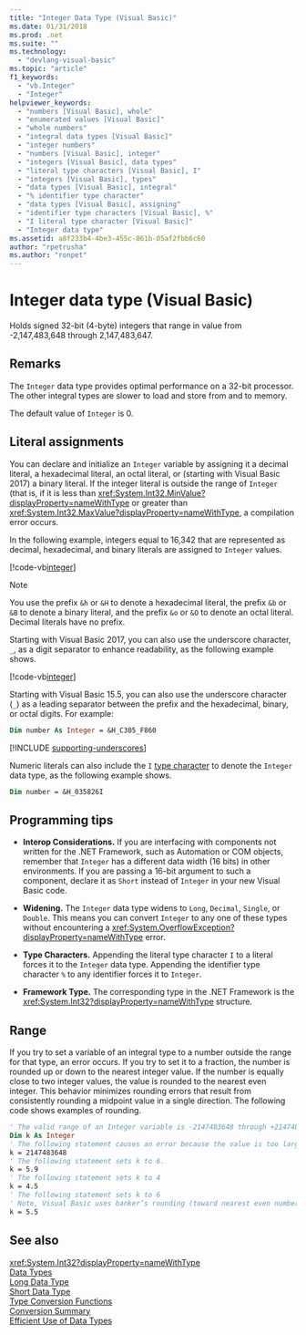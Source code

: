 ```yaml
---
title: "Integer Data Type (Visual Basic)"
ms.date: 01/31/2018
ms.prod: .net
ms.suite: ""
ms.technology: 
  - "devlang-visual-basic"
ms.topic: "article"
f1_keywords: 
  - "vb.Integer"
  - "Integer"
helpviewer_keywords: 
  - "numbers [Visual Basic], whole"
  - "enumerated values [Visual Basic]"
  - "whole numbers"
  - "integral data types [Visual Basic]"
  - "integer numbers"
  - "numbers [Visual Basic], integer"
  - "integers [Visual Basic], data types"
  - "literal type characters [Visual Basic], I"
  - "integers [Visual Basic], types"
  - "data types [Visual Basic], integral"
  - "% identifier type character"
  - "data types [Visual Basic], assigning"
  - "identifier type characters [Visual Basic], %"
  - "I literal type character [Visual Basic]"
  - "Integer data type"
ms.assetid: a8f233b4-4be3-455c-861b-05af2fbb6c60
author: "rpetrusha"
ms.author: "ronpet"
---
```

# Integer data type (Visual Basic)
Holds signed 32-bit (4-byte) integers that range in value from -2,147,483,648 through 2,147,483,647.  
  
## Remarks
 The `Integer` data type provides optimal performance on a 32-bit processor. The other integral types are slower to load and store from and to memory.  
  
 The default value of `Integer` is 0.  

## Literal assignments

You can declare and initialize an `Integer` variable by assigning it a decimal literal, a hexadecimal literal, an octal literal, or (starting with Visual Basic 2017) a binary literal. If the integer literal is outside the range of `Integer` (that is, if it is less than <xref:System.Int32.MinValue?displayProperty=nameWithType> or greater than <xref:System.Int32.MaxValue?displayProperty=nameWithType>, a compilation error occurs.

In the following example, integers equal to 16,342 that are represented as decimal, hexadecimal, and binary literals are assigned to `Integer` values.

[!code-vb[integer](../../../../samples/snippets/visualbasic/language-reference/data-types/numeric-literals.vb#Int)]  

> [!NOTE]
> You use the prefix `&h` or `&H` to denote a hexadecimal literal, the prefix `&b` or `&B` to denote a binary literal, and the prefix `&o` or `&O` to denote an octal literal. Decimal literals have no prefix.

Starting with Visual Basic 2017, you can also use the underscore character, `_`, as a digit separator to enhance readability, as the following example shows.

[!code-vb[integer](../../../../samples/snippets/visualbasic/language-reference/data-types/numeric-literals.vb#IntS)]  

Starting with Visual Basic 15.5, you can also use the underscore character (`_`) as a leading separator between the prefix and the hexadecimal, binary, or octal digits. For example:

```vb
Dim number As Integer = &H_C305_F860
```

[!INCLUDE [supporting-underscores](../../../../includes/vb-separator-langversion.md)]

Numeric literals can also include the `I` [type character](../../programming-guide/language-features/data-types/type-characters.md) to denote the `Integer` data type, as the following example shows.

```vb
Dim number = &H_035826I
```

## Programming tips

-   **Interop Considerations.** If you are interfacing with components not written for the .NET Framework, such as Automation or COM objects, remember that `Integer` has a different data width (16 bits) in other environments. If you are passing a 16-bit argument to such a component, declare it as `Short` instead of `Integer` in your new Visual Basic code.  
  
-   **Widening.** The `Integer` data type widens to `Long`, `Decimal`, `Single`, or `Double`. This means you can convert `Integer` to any one of these types without encountering a <xref:System.OverflowException?displayProperty=nameWithType> error.  
  
-   **Type Characters.** Appending the literal type character `I` to a literal forces it to the `Integer` data type. Appending the identifier type character `%` to any identifier forces it to `Integer`.  
  
-   **Framework Type.** The corresponding type in the .NET Framework is the <xref:System.Int32?displayProperty=nameWithType> structure.  
  
## Range

If you try to set a variable of an integral type to a number outside the range for that type, an error occurs. If you try to set it to a fraction, the number is rounded up or down to the nearest integer value. If the number is equally close to two integer values, the value is rounded to the nearest even integer. This behavior minimizes rounding errors that result from consistently rounding a midpoint value in a single direction. The following code shows examples of rounding.  

```vb  
' The valid range of an Integer variable is -2147483648 through +2147483647.  
Dim k As Integer  
' The following statement causes an error because the value is too large.  
k = 2147483648  
' The following statement sets k to 6.  
k = 5.9  
' The following statement sets k to 4  
k = 4.5  
' The following statement sets k to 6  
' Note, Visual Basic uses banker’s rounding (toward nearest even number)  
k = 5.5  
```

## See also

<xref:System.Int32?displayProperty=nameWithType>   
 [Data Types](../../../visual-basic/language-reference/data-types/data-type-summary.md)  
 [Long Data Type](../../../visual-basic/language-reference/data-types/long-data-type.md)  
 [Short Data Type](../../../visual-basic/language-reference/data-types/short-data-type.md)  
 [Type Conversion Functions](../../../visual-basic/language-reference/functions/type-conversion-functions.md)  
 [Conversion Summary](../../../visual-basic/language-reference/keywords/conversion-summary.md)  
 [Efficient Use of Data Types](../../../visual-basic/programming-guide/language-features/data-types/efficient-use-of-data-types.md)
